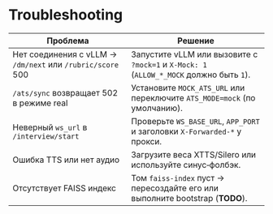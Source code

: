 # Troubleshooting

| Проблема | Решение |
|----------|---------|
| Нет соединения с vLLM → `/dm/next` или `/rubric/score` 500 | Запустите vLLM или вызовите с `?mock=1` и `X-Mock: 1` (`ALLOW_*_MOCK` должно быть `1`). |
| `/ats/sync` возвращает 502 в режиме real | Установите `MOCK_ATS_URL` или переключите `ATS_MODE=mock` (по умолчанию). |
| Неверный `ws_url` в `/interview/start` | Проверьте `WS_BASE_URL`, `APP_PORT` и заголовки `X-Forwarded-*` у прокси. |
| Ошибка TTS или нет аудио | Загрузите веса XTTS/Silero или используйте синус‑фолбэк. |
| Отсутствует FAISS индекс | Том `faiss-index` пуст → пересоздайте его или выполните bootstrap (**TODO**). |
